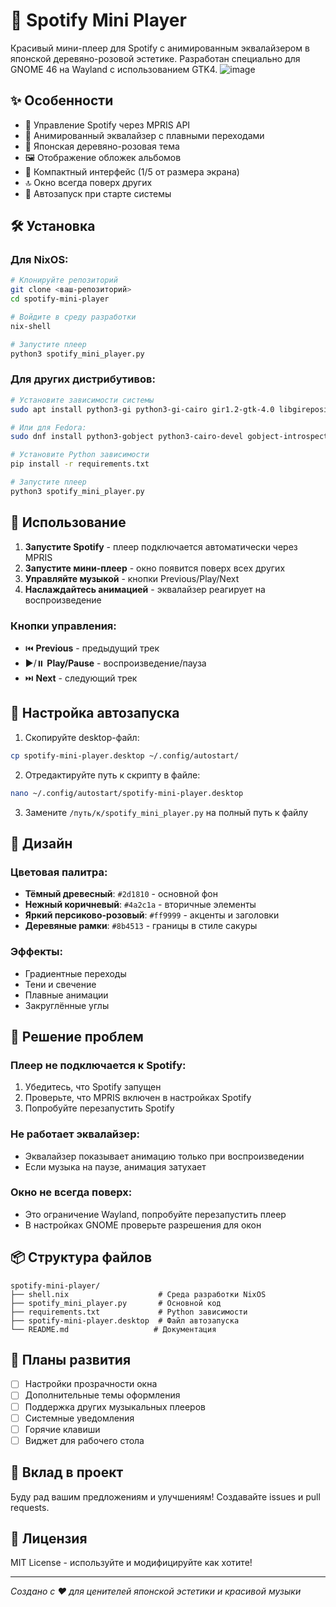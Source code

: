 # 🌸 Spotify Mini Player

Красивый мини-плеер для Spotify с анимированным эквалайзером в японской деревяно-розовой эстетике. Разработан специально для GNOME 46 на Wayland с использованием GTK4.
![image](https://github.com/user-attachments/assets/6a49488e-8027-40ac-9b8e-bdbe359bf307)



## ✨ Особенности

- 🎵 Управление Spotify через MPRIS API
- 🎨 Анимированный эквалайзер с плавными переходами
- 🌸 Японская деревяно-розовая тема
- 🖼️ Отображение обложек альбомов
- 📱 Компактный интерфейс (1/5 от размера экрана)
- 🔝 Окно всегда поверх других
- 🚀 Автозапуск при старте системы

## 🛠️ Установка

### Для NixOS:

```bash
# Клонируйте репозиторий
git clone <ваш-репозиторий>
cd spotify-mini-player

# Войдите в среду разработки
nix-shell

# Запустите плеер
python3 spotify_mini_player.py
```

### Для других дистрибутивов:

```bash
# Установите зависимости системы
sudo apt install python3-gi python3-gi-cairo gir1.2-gtk-4.0 libgirepository1.0-dev

# Или для Fedora:
sudo dnf install python3-gobject python3-cairo-devel gobject-introspection-devel gtk4-devel

# Установите Python зависимости
pip install -r requirements.txt

# Запустите плеер
python3 spotify_mini_player.py
```

## 🎯 Использование

1. **Запустите Spotify** - плеер подключается автоматически через MPRIS
2. **Запустите мини-плеер** - окно появится поверх всех других
3. **Управляйте музыкой** - кнопки Previous/Play/Next
4. **Наслаждайтесь анимацией** - эквалайзер реагирует на воспроизведение

### Кнопки управления:
- ⏮️ **Previous** - предыдущий трек
- ▶️/⏸️ **Play/Pause** - воспроизведение/пауза
- ⏭️ **Next** - следующий трек

## 🔧 Настройка автозапуска

1. Скопируйте desktop-файл:
```bash
cp spotify-mini-player.desktop ~/.config/autostart/
```

2. Отредактируйте путь к скрипту в файле:
```bash
nano ~/.config/autostart/spotify-mini-player.desktop
```

3. Замените `/путь/к/spotify_mini_player.py` на полный путь к файлу

## 🎨 Дизайн

### Цветовая палитра:
- **Тёмный древесный**: `#2d1810` - основной фон
- **Нежный коричневый**: `#4a2c1a` - вторичные элементы  
- **Яркий персиково-розовый**: `#ff9999` - акценты и заголовки
- **Деревяные рамки**: `#8b4513` - границы в стиле сакуры

### Эффекты:
- Градиентные переходы
- Тени и свечение
- Плавные анимации
- Закруглённые углы

## 🐛 Решение проблем

### Плеер не подключается к Spotify:
1. Убедитесь, что Spotify запущен
2. Проверьте, что MPRIS включен в настройках Spotify
3. Попробуйте перезапустить Spotify

### Не работает эквалайзер:
- Эквалайзер показывает анимацию только при воспроизведении
- Если музыка на паузе, анимация затухает

### Окно не всегда поверх:
- Это ограничение Wayland, попробуйте перезапустить плеер
- В настройках GNOME проверьте разрешения для окон

## 📦 Структура файлов

```
spotify-mini-player/
├── shell.nix                    # Среда разработки NixOS
├── spotify_mini_player.py       # Основной код
├── requirements.txt             # Python зависимости
├── spotify-mini-player.desktop  # Файл автозапуска
└── README.md                   # Документация
```

## 🔮 Планы развития

- [ ] Настройки прозрачности окна
- [ ] Дополнительные темы оформления
- [ ] Поддержка других музыкальных плееров
- [ ] Системные уведомления
- [ ] Горячие клавиши
- [ ] Виджет для рабочего стола

## 🤝 Вклад в проект

Буду рад вашим предложениям и улучшениям! Создавайте issues и pull requests.

## 📄 Лицензия

MIT License - используйте и модифицируйте как хотите!

---

*Создано с ❤️ для ценителей японской эстетики и красивой музыки*
